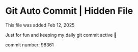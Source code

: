 # Git Auto Commit | Hidden File

This file was added Feb 12, 2025

Just for fun and keeping my daily git commit active 🤪

commit number: 98361
